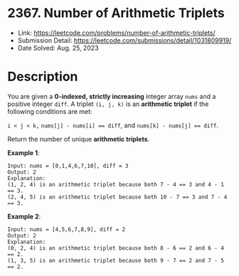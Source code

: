 # 2367. Number of Arithmetic Triplets

- Link: https://leetcode.com/problems/number-of-arithmetic-triplets/
- Submission Detail: https://leetcode.com/submissions/detail/1031809919/
- Date Solved: Aug. 25, 2023

# Description

You are given a **0-indexed, strictly increasing** integer array `nums` and a positive integer `diff`. A triplet `(i, j, k)` is an **arithmetic triplet** if the following conditions are met:

`i < j < k,`
`nums[j] - nums[i] == diff`, and
`nums[k] - nums[j] == diff`.

Return the number of unique **arithmetic triplets**.

**Example 1**:

```
Input: nums = [0,1,4,6,7,10], diff = 3
Output: 2
Explanation:
(1, 2, 4) is an arithmetic triplet because both 7 - 4 == 3 and 4 - 1 == 3.
(2, 4, 5) is an arithmetic triplet because both 10 - 7 == 3 and 7 - 4 == 3.
```

**Example 2**:

```
Input: nums = [4,5,6,7,8,9], diff = 2
Output: 2
Explanation:
(0, 2, 4) is an arithmetic triplet because both 8 - 6 == 2 and 6 - 4 == 2.
(1, 3, 5) is an arithmetic triplet because both 9 - 7 == 2 and 7 - 5 == 2.
```
